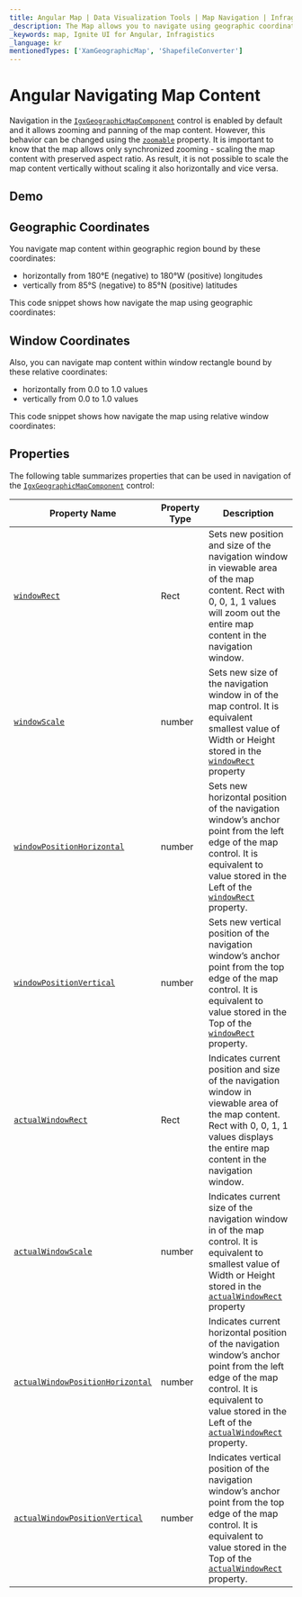 ```yaml
---
title: Angular Map | Data Visualization Tools | Map Navigation | Infragistics
_description: The Map allows you to navigate using geographic coordinates or relative window coordinates.
_keywords: map, Ignite UI for Angular, Infragistics
_language: kr
mentionedTypes: ['XamGeographicMap', 'ShapefileConverter']
---
```


# Angular Navigating Map Content

Navigation in the [`IgxGeographicMapComponent`]({environment:dvApiBaseUrl}/products/ignite-ui-angular/api/docs/typescript/latest/classes/igniteui_angular_maps.igxgeographicmapcomponent.html) control is enabled by default and it allows zooming and panning of the map content. However, this behavior can be changed using the [`zoomable`]({environment:dvApiBaseUrl}/products/ignite-ui-angular/api/docs/typescript/latest/classes/igniteui_angular_maps.igxgeographicmapcomponent.html#zoomable) property. It is important to know that the map allows only synchronized zooming - scaling the map content with preserved aspect ratio. As result, it is not possible to scale the map content vertically without scaling it also horizontally and vice versa.

## Demo

<code-view style="height: 400px" alt="Angular geo map navigation"
           data-demos-base-url="{environment:dvDemosBaseUrl}"
                    iframe-src="{environment:dvDemosBaseUrl}/maps/geo-map/navigation"
                                                 github-src="maps/geo-map/navigation">
</code-view>


<div class="divider--half"></div>

## Geographic Coordinates

You navigate map content within geographic region bound by these coordinates:

*   horizontally from 180°E (negative) to 180°W (positive) longitudes
*   vertically from 85°S (negative) to 85°N (positive) latitudes

This code snippet shows how navigate the map using geographic coordinates:

## Window Coordinates

Also, you can navigate map content within window rectangle bound by these relative coordinates:

*   horizontally from 0.0 to 1.0 values
*   vertically from 0.0 to 1.0 values

This code snippet shows how navigate the map using relative window coordinates:

## Properties

The following table summarizes properties that can be used in navigation of the [`IgxGeographicMapComponent`]({environment:dvApiBaseUrl}/products/ignite-ui-angular/api/docs/typescript/latest/classes/igniteui_angular_maps.igxgeographicmapcomponent.html) control:

| Property Name  | Property Type   | Description   |
|----------------|-----------------|---------------|
|[`windowRect`]({environment:dvApiBaseUrl}/products/ignite-ui-angular/api/docs/typescript/latest/classes/igniteui_angular_charts.igxseriesviewercomponent.html#windowrect)| Rect | Sets new position and size of the navigation window in viewable area of the map content. Rect with 0, 0, 1, 1 values will zoom out the entire map content in the navigation window. |
|[`windowScale`]({environment:dvApiBaseUrl}/products/ignite-ui-angular/api/docs/typescript/latest/classes/igniteui_angular_maps.igxgeographicmapcomponent.html#windowscale)| number | Sets new size of the navigation window in of the map control. It is equivalent smallest value of Width or Height stored in the [`windowRect`]({environment:dvApiBaseUrl}/products/ignite-ui-angular/api/docs/typescript/latest/classes/igniteui_angular_charts.igxseriesviewercomponent.html#windowrect) property |
|[`windowPositionHorizontal`]({environment:dvApiBaseUrl}/products/ignite-ui-angular/api/docs/typescript/latest/classes/igniteui_angular_charts.igxseriesviewercomponent.html#windowpositionhorizontal)| number | Sets new horizontal position of the navigation window’s anchor point from the left edge of the map control. It is equivalent to value stored in the Left of the [`windowRect`]({environment:dvApiBaseUrl}/products/ignite-ui-angular/api/docs/typescript/latest/classes/igniteui_angular_charts.igxseriesviewercomponent.html#windowrect) property. |
|[`windowPositionVertical`]({environment:dvApiBaseUrl}/products/ignite-ui-angular/api/docs/typescript/latest/classes/igniteui_angular_charts.igxseriesviewercomponent.html#windowpositionvertical)| number | Sets new vertical position of the navigation window’s anchor point from the top edge of the map control. It is equivalent to value stored in the Top of the [`windowRect`]({environment:dvApiBaseUrl}/products/ignite-ui-angular/api/docs/typescript/latest/classes/igniteui_angular_charts.igxseriesviewercomponent.html#windowrect) property. |
|[`actualWindowRect`]({environment:dvApiBaseUrl}/products/ignite-ui-angular/api/docs/typescript/latest/classes/igniteui_angular_charts.igxseriesviewercomponent.html#actualwindowrect)| Rect | Indicates current position and size of the navigation window in viewable area of the map content. Rect with 0, 0, 1, 1 values displays the entire map content in the navigation window.  |
|[`actualWindowScale`]({environment:dvApiBaseUrl}/products/ignite-ui-angular/api/docs/typescript/latest/classes/igniteui_angular_maps.igxgeographicmapcomponent.html#actualwindowscale)| number | Indicates current size of the navigation window in of the map control. It is equivalent to smallest value of Width or Height stored in the [`actualWindowRect`]({environment:dvApiBaseUrl}/products/ignite-ui-angular/api/docs/typescript/latest/classes/igniteui_angular_charts.igxseriesviewercomponent.html#actualwindowrect) property |
|[`actualWindowPositionHorizontal`]({environment:dvApiBaseUrl}/products/ignite-ui-angular/api/docs/typescript/latest/classes/igniteui_angular_charts.igxseriesviewercomponent.html#actualwindowpositionhorizontal)| number | Indicates current horizontal position of the navigation window’s anchor point from the left edge of the map control. It is equivalent to value stored in the Left of the [`actualWindowRect`]({environment:dvApiBaseUrl}/products/ignite-ui-angular/api/docs/typescript/latest/classes/igniteui_angular_charts.igxseriesviewercomponent.html#actualwindowrect) property. |
|[`actualWindowPositionVertical`]({environment:dvApiBaseUrl}/products/ignite-ui-angular/api/docs/typescript/latest/classes/igniteui_angular_charts.igxseriesviewercomponent.html#actualwindowpositionvertical)| number | Indicates vertical position of the navigation window’s anchor point from the top edge of the map control. It is equivalent to value stored in the Top of the [`actualWindowRect`]({environment:dvApiBaseUrl}/products/ignite-ui-angular/api/docs/typescript/latest/classes/igniteui_angular_charts.igxseriesviewercomponent.html#actualwindowrect) property. |
